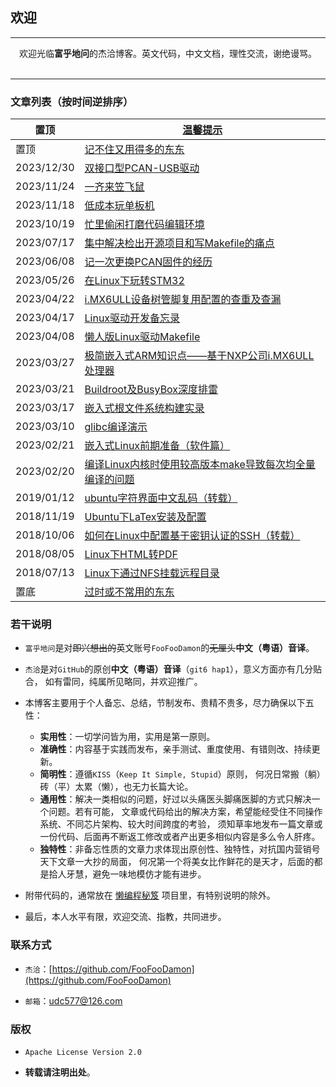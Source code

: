 <meta http-equiv="Content-Type" content="text/html; charset=utf-8" />
<base target="_blank" />

## 欢迎

---------------------------------------------------------------------------

<center>欢迎光临<strong>富乎地问</strong>的杰洽博客。英文代码，中文文档，理性交流，谢绝谩骂。</center><br>

---------------------------------------------------------------------------

### 文章列表（按时间逆排序）

置顶 | [温馨提示](温馨提示.md)
-- | --
置顶 | [记不住又用得多的东东](记不住又用得多的东东.md)
2023/12/30 | [双接口型PCAN-USB驱动](dual_pcan_usb.md)
2023/11/24 | [一齐来笠飞鼠](docker_trapbat.md)
2023/11/18 | [低成本玩单板机](低成本玩单板机.md)
2023/10/19 | [忙里偷闲打磨代码编辑环境](忙里偷闲打磨代码编辑环境.md)
2023/07/17 | [集中解决检出开源项目和写Makefile的痛点](集中解决检出开源项目和写Makefile的痛点.md)
2023/06/08 | [记一次更换PCAN固件的经历](记一次更换PCAN固件的经历.md)
2023/05/26 | [在Linux下玩转STM32](在Linux下玩转STM32.md)
2023/04/22 | [i.MX6ULL设备树管脚复用配置的查重及查漏](i.MX6ULL设备树管脚复用配置的查重及查漏.md)
2023/04/17 | [Linux驱动开发备忘录](Linux驱动开发备忘录.md)
2023/04/08 | [懒人版Linux驱动Makefile](懒人版Linux驱动Makefile.md)
2023/03/27 | [极简嵌入式ARM知识点——基于NXP公司i.MX6ULL处理器](极简嵌入式ARM知识点——基于NXP公司i.MX6ULL处理器.md)
2023/03/21 | [Buildroot及BusyBox深度排雷](Buildroot及BusyBox深度排雷.md)
2023/03/17 | [嵌入式根文件系统构建实录](嵌入式根文件系统构建实录.md)
2023/03/10 | [glibc编译演示](glibc编译演示.md)
2023/02/21 | [嵌入式Linux前期准备（软件篇）](嵌入式Linux前期准备——软件篇.md)
2023/02/20 | [编译Linux内核时使用较高版本make导致每次均全量编译的问题](编译Linux内核时使用较高版本make导致每次均全量编译的问题.md)
2019/01/12 | <a href="ubuntu字符界面中文乱码 - chinabinlang的专栏 - CSDN博客.pdf">ubuntu字符界面中文乱码（转载）</a>
2018/11/19 | [Ubuntu下LaTex安装及配置](Ubuntu下LaTex安装及配置.md)
2018/10/06 | [如何在Linux中配置基于密钥认证的SSH（转载）](如何在Linux中配置基于密钥认证的SSH——转载.pdf)
2018/08/05 | [Linux下HTML转PDF](Linux下HTML转PDF.md)
2018/07/13 | [Linux下通过NFS挂载远程目录](Linux下通过NFS挂载远程目录.md)
置底 | [过时或不常用的东东](过时或不常用的东东.md)


### 若干说明

* `富乎地问`是对~~即兴想出的~~英文账号`FooFooDamon`的~~无厘头~~**中文（粤语）音译**。

* `杰洽`是对`GitHub`的原创**中文（粤语）音译**（`git6 hap1`），意义方面亦有几分贴合，
如有雷同，纯属所见略同，并欢迎推广。

* 本博客主要用于个人备忘、总结，节制发布、贵精不贵多，尽力确保以下五性：
    * **实用性**：一切学问皆为用，实用是第一原则。
    * **准确性**：内容基于实践而发布，亲手测试、重度使用、有错则改、持续更新。
    * **简明性**：遵循`KISS`（`Keep It Simple, Stupid`）原则，
    何况日常搬（躺）砖（平）太累（懒），也无力长篇大论。
    * **通用性**：解决一类相似的问题，好过以头痛医头脚痛医脚的方式只解决一个问题。若有可能，
    文章或代码给出的解决方案，希望能经受住不同操作系统、不同芯片架构、较大时间跨度的考验，
    须知草率地发布一篇文章或一份代码、后面再不断返工修改或者产出更多相似内容是多么令人肝疼。
    * **独特性**：非备忘性质的文章力求体现出原创性、独特性，对抗国内营销号天下文章一大抄的局面，
    何况第一个将美女比作鲜花的是天才，后面的都是拾人牙慧，避免一味地模仿才能有进步。

* 附带代码的，通常放在
<a href="https://github.com/FooFooDamon/lazy_coding_skills" target="_blank">懒编程秘笈</a>
项目里，有特别说明的除外。

* 最后，本人水平有限，欢迎交流、指教，共同进步。


### 联系方式

* `杰洽`：[https://github.com/FooFooDamon](https://github.com/FooFooDamon)

* `邮箱`：<udc577@126.com>


### 版权

* `Apache License Version 2.0`

* **转载请注明出处**。

